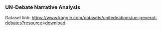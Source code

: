 ### UN-Debate Narrative Analysis

Dataset link: https://www.kaggle.com/datasets/unitednations/un-general-debates?resource=download